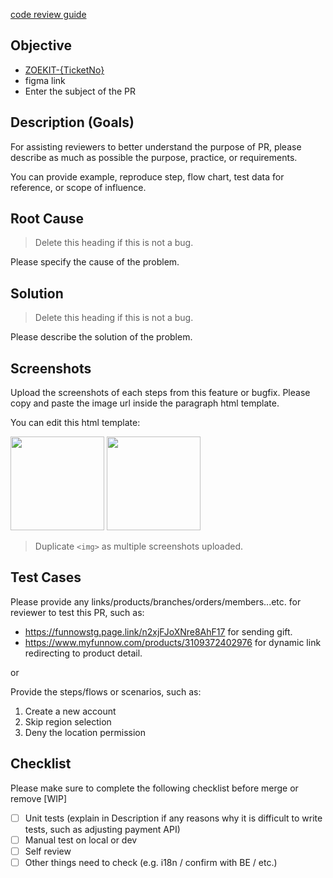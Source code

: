 [code review guide](https://github.com/zoeknow/funnow.web.nuxt/wiki/Code-Review-Guide)
## Objective

- [ZOEKIT-{TicketNo}](https://zoeknow.atlassian.net/browse/ZOEKIT-{TicketNo})
- figma link
- Enter the subject of the PR

## Description (Goals)

For assisting reviewers to better understand the purpose of PR, please describe as much as possible the purpose, practice, or requirements.

You can provide example, reproduce step, flow chart, test data for reference, or scope of influence.

## Root Cause
> Delete this heading if this is not a bug.

Please specify the cause of the problem.

## Solution
> Delete this heading if this is not a bug.

Please describe the solution of the problem.

## Screenshots

Upload the screenshots of each steps from this feature or bugfix. Please copy and paste the image url inside the paragraph html template.

You can edit this html template:

<p>
<img src='https://user-images.githubusercontent.com/3387462/123956375-38455600-d9dd-11eb-9cd2-07dc8d26083a.png' width='150'/>
<img src='https://user-images.githubusercontent.com/3387462/124079089-48137780-da7b-11eb-934b-4f5e82bb8f07.png' width='150'/>
</p>

> Duplicate `<img>` as multiple screenshots uploaded.

## Test Cases

Please provide any links/products/branches/orders/members...etc. for reviewer to test this PR, such as:

- https://funnowstg.page.link/n2xjFJoXNre8AhF17 for sending gift.
- https://www.myfunnow.com/products/3109372402976 for dynamic link redirecting to product detail.

or

Provide the steps/flows or scenarios, such as:

1. Create a new account
2. Skip region selection
3. Deny the location permission

## Checklist

Please make sure to complete the following checklist before merge or remove [WIP]
- [ ] Unit tests (explain in Description if any reasons why it is difficult to write tests, such as adjusting payment API)
- [ ] Manual test on local or dev 
- [ ] Self review
- [ ] Other things need to check (e.g. i18n / confirm with BE / etc.)
